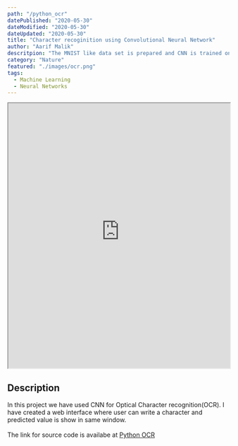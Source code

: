 ```yaml
---
path: "/python_ocr"
datePublished: "2020-05-30"
dateModified: "2020-05-30"
dateUpdated: "2020-05-30"
title: "Character recoginition using Convolutional Neural Network"
author: "Aarif Malik"
descritpion: "The MNIST like data set is prepared and CNN is trained on this dataset "
category: "Nature"
featured: "./images/ocr.png"
tags:
  - Machine Learning
  - Neural Networks
---
```


<iframe width="100%" height="600" src="https://handwritten-ocr.herokuapp.com"></iframe>

## Description

In this project we have used CNN for Optical Character recognition(OCR). I have created a web interface where user can write a character and predicted value is show in same window.<br></br>
The link for source code is availabe at [Python OCR](https://github.com/Aarif1430/python-ocr)
